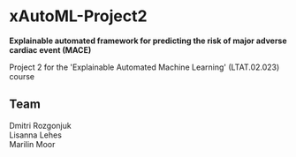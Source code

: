 # xAutoML-Project2
**Explainable automated framework for predicting the risk of  major adverse cardiac event (MACE)**

Project 2 for the 'Explainable Automated Machine Learning' (LTAT.02.023) course

## Team
Dmitri Rozgonjuk <br>
Lisanna Lehes <br>
Marilin Moor <br>
